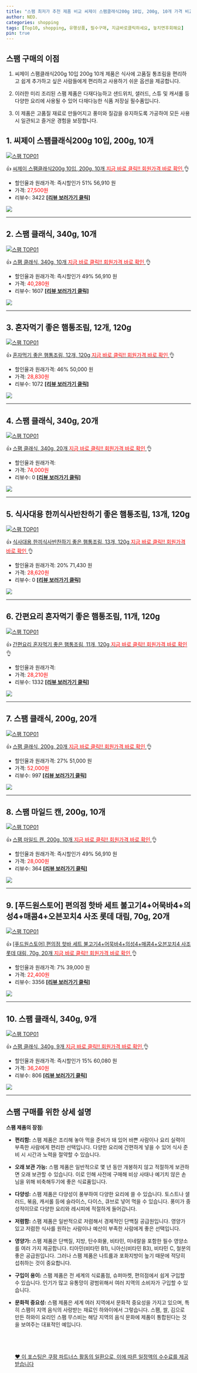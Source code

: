 ```yaml
---
title: "스팸 최저가 추천 제품 비교 씨제이 스팸클래식200g 10입, 200g, 10개 가격 비교 최저가장점"
author: NEO.
categories: shopping
tags: [Top10, shopping, 유행상품, 필수구매, 지금바로클릭하세요, 놓치면후회해요]
pin: true
---
```

## 스팸 구매의 이점
1. 씨제이 스팸클래식200g 10입 200g 10개 제품은 식사에 고품질 통조림을 편리하고 쉽게 추가하고 싶은 사람들에게 편리하고 사용하기 쉬운 옵션을 제공합니다.


2. 이러한 미리 조리된 스팸 제품은 다재다능하고 샌드위치, 샐러드, 스튜 및 캐서롤 등 다양한 요리에 사용될 수 있어 다재다능한 식품 저장실 필수품입니다.


3. 이 제품은 고품질 재료로 만들어지고 풍미와 질감을 유지하도록 가공하여 모든 사용 시 일관되고 즐거운 경험을 보장합니다.

   

## 1. 씨제이 스팸클래식200g 10입, 200g, 10개

[![스팸 TOP01](https://thumbnail10.coupangcdn.com/thumbnails/remote/490x490ex/image/vendor_inventory/231b/0dd9943efbf870e6afdf57828f817590175be3f7e50433d84eae0ac08c9f.jpg)](https://link.coupang.com/re/AFFSDP?lptag=AF3617701&subid=GithubCoopas&pageKey=4535403908&traceid=V0-153&itemId=18081648201&vendorItemId=82802098484)


👍 [씨제이 스팸클래식200g 10입, 200g, 10개 <font color=red> 지금 바로 클릭!! 회원가격 바로 확인 </font> ](https://link.coupang.com/re/AFFSDP?lptag=AF3617701&subid=GithubCoopas&pageKey=4535403908&traceid=V0-153&itemId=18081648201&vendorItemId=82802098484) 👌 


- 할인율과 원래가격: 즉시할인가 51%  56,910   원
- 가격: <span style='color:red'>27,500원</span>
- 리뷰수: 3422  [**[리뷰 보러가기 클릭]**](https://link.coupang.com/re/AFFSDP?lptag=AF3617701&subid=GithubCoopas&pageKey=4535403908&traceid=V0-153&itemId=18081648201&vendorItemId=82802098484)

[![](/discount_price.png)](https://link.coupang.com/re/AFFSDP?lptag=AF3617701&subid=GithubCoopas&pageKey=4535403908&traceid=V0-153&itemId=18081648201&vendorItemId=82802098484)

---


   

## 2. 스팸 클래식, 340g, 10개

[![스팸 TOP01](https://thumbnail10.coupangcdn.com/thumbnails/remote/490x490ex/image/vendor_inventory/914a/d9a1036bb68525a367a32170f24190cf2e8a00531fde92bc8cb9e56c6bbf.jpg)](https://link.coupang.com/re/AFFSDP?lptag=AF3617701&subid=GithubCoopas&pageKey=4535403908&traceid=V0-153&itemId=49124729&vendorItemId=85135798349)


👍 [스팸 클래식, 340g, 10개 <font color=red> 지금 바로 클릭!! 회원가격 바로 확인 </font> ](https://link.coupang.com/re/AFFSDP?lptag=AF3617701&subid=GithubCoopas&pageKey=4535403908&traceid=V0-153&itemId=49124729&vendorItemId=85135798349) 👌 


- 할인율과 원래가격: 즉시할인가 49%  56,910   원
- 가격: <span style='color:red'>40,280원</span>
- 리뷰수: 1607  [**[리뷰 보러가기 클릭]**](https://link.coupang.com/re/AFFSDP?lptag=AF3617701&subid=GithubCoopas&pageKey=4535403908&traceid=V0-153&itemId=49124729&vendorItemId=85135798349)

[![](/discount_price.png)](https://link.coupang.com/re/AFFSDP?lptag=AF3617701&subid=GithubCoopas&pageKey=4535403908&traceid=V0-153&itemId=49124729&vendorItemId=85135798349)

---


   

## 3. 혼자먹기 좋은 햄통조림, 12개, 120g

[![스팸 TOP01](https://thumbnail7.coupangcdn.com/thumbnails/remote/490x490ex/image/vendor_inventory/95ef/52c9ef1d77a0febae0ab1050a9a8807dfb4e78c48896476016f2c8f11604.jpg)](https://link.coupang.com/re/AFFSDP?lptag=AF3617701&subid=GithubCoopas&pageKey=7762928245&traceid=V0-153&itemId=20938454115&vendorItemId=88004781104)


👍 [혼자먹기 좋은 햄통조림, 12개, 120g <font color=red> 지금 바로 클릭!! 회원가격 바로 확인 </font> ](https://link.coupang.com/re/AFFSDP?lptag=AF3617701&subid=GithubCoopas&pageKey=7762928245&traceid=V0-153&itemId=20938454115&vendorItemId=88004781104) 👌 


- 할인율과 원래가격: 46%  50,000   원
- 가격: <span style='color:red'>28,830원</span>
- 리뷰수: 1072  [**[리뷰 보러가기 클릭]**](https://link.coupang.com/re/AFFSDP?lptag=AF3617701&subid=GithubCoopas&pageKey=7762928245&traceid=V0-153&itemId=20938454115&vendorItemId=88004781104)

[![](/discount_price.png)](https://link.coupang.com/re/AFFSDP?lptag=AF3617701&subid=GithubCoopas&pageKey=7762928245&traceid=V0-153&itemId=20938454115&vendorItemId=88004781104)

---


   

## 4. 스팸 클래식, 340g, 20개

[![스팸 TOP01](https://thumbnail9.coupangcdn.com/thumbnails/remote/490x490ex/image/vendor_inventory/4a57/b87b7b476a51170ff11494f7d9943f7ef050ea7addde9d227c0825f9eb69.jpg)](https://link.coupang.com/re/AFFSDP?lptag=AF3617701&subid=GithubCoopas&pageKey=4535403908&traceid=V0-153&itemId=9452595486&vendorItemId=78982153372)


👍 [스팸 클래식, 340g, 20개 <font color=red> 지금 바로 클릭!! 회원가격 바로 확인 </font> ](https://link.coupang.com/re/AFFSDP?lptag=AF3617701&subid=GithubCoopas&pageKey=4535403908&traceid=V0-153&itemId=9452595486&vendorItemId=78982153372) 👌 


- 할인율과 원래가격: 
- 가격: <span style='color:red'>74,000원</span>
- 리뷰수: 0  [**[리뷰 보러가기 클릭]**](https://link.coupang.com/re/AFFSDP?lptag=AF3617701&subid=GithubCoopas&pageKey=4535403908&traceid=V0-153&itemId=9452595486&vendorItemId=78982153372)

[![](/discount_price.png)](https://link.coupang.com/re/AFFSDP?lptag=AF3617701&subid=GithubCoopas&pageKey=4535403908&traceid=V0-153&itemId=9452595486&vendorItemId=78982153372)

---


   

## 5. 식사대용 한끼식사반찬하기 좋은 햄통조림, 13개, 120g

[![스팸 TOP01](https://thumbnail7.coupangcdn.com/thumbnails/remote/490x490ex/image/vendor_inventory/95ef/52c9ef1d77a0febae0ab1050a9a8807dfb4e78c48896476016f2c8f11604.jpg)](https://link.coupang.com/re/AFFSDP?lptag=AF3617701&subid=GithubCoopas&pageKey=7790931149&traceid=V0-153&itemId=21078262994&vendorItemId=88140428372)


👍 [식사대용 한끼식사반찬하기 좋은 햄통조림, 13개, 120g <font color=red> 지금 바로 클릭!! 회원가격 바로 확인 </font> ](https://link.coupang.com/re/AFFSDP?lptag=AF3617701&subid=GithubCoopas&pageKey=7790931149&traceid=V0-153&itemId=21078262994&vendorItemId=88140428372) 👌 


- 할인율과 원래가격: 20%  71,430   원
- 가격: <span style='color:red'>28,620원</span>
- 리뷰수: 0  [**[리뷰 보러가기 클릭]**](https://link.coupang.com/re/AFFSDP?lptag=AF3617701&subid=GithubCoopas&pageKey=7790931149&traceid=V0-153&itemId=21078262994&vendorItemId=88140428372)

[![](/discount_price.png)](https://link.coupang.com/re/AFFSDP?lptag=AF3617701&subid=GithubCoopas&pageKey=7790931149&traceid=V0-153&itemId=21078262994&vendorItemId=88140428372)

---


   

## 6. 간편요리 혼자먹기 좋은 햄통조림, 11개, 120g

[![스팸 TOP01](https://thumbnail7.coupangcdn.com/thumbnails/remote/490x490ex/image/vendor_inventory/95ef/52c9ef1d77a0febae0ab1050a9a8807dfb4e78c48896476016f2c8f11604.jpg)](https://link.coupang.com/re/AFFSDP?lptag=AF3617701&subid=GithubCoopas&pageKey=7786895746&traceid=V0-153&itemId=21058291980&vendorItemId=88120660955)


👍 [간편요리 혼자먹기 좋은 햄통조림, 11개, 120g <font color=red> 지금 바로 클릭!! 회원가격 바로 확인 </font> ](https://link.coupang.com/re/AFFSDP?lptag=AF3617701&subid=GithubCoopas&pageKey=7786895746&traceid=V0-153&itemId=21058291980&vendorItemId=88120660955) 👌 


- 할인율과 원래가격: 
- 가격: <span style='color:red'>28,210원</span>
- 리뷰수: 1332  [**[리뷰 보러가기 클릭]**](https://link.coupang.com/re/AFFSDP?lptag=AF3617701&subid=GithubCoopas&pageKey=7786895746&traceid=V0-153&itemId=21058291980&vendorItemId=88120660955)

[![](/discount_price.png)](https://link.coupang.com/re/AFFSDP?lptag=AF3617701&subid=GithubCoopas&pageKey=7786895746&traceid=V0-153&itemId=21058291980&vendorItemId=88120660955)

---


   

## 7. 스팸 클래식, 200g, 20개

[![스팸 TOP01](https://thumbnail8.coupangcdn.com/thumbnails/remote/490x490ex/image/vendor_inventory/0427/c6ac8b8f902eb0e530d73f6386f5c542b475759ec9e6ce0f13bb1663b28e.jpg)](https://link.coupang.com/re/AFFSDP?lptag=AF3617701&subid=GithubCoopas&pageKey=4535403908&traceid=V0-153&itemId=8917817235&vendorItemId=4498675429)


👍 [스팸 클래식, 200g, 20개 <font color=red> 지금 바로 클릭!! 회원가격 바로 확인 </font> ](https://link.coupang.com/re/AFFSDP?lptag=AF3617701&subid=GithubCoopas&pageKey=4535403908&traceid=V0-153&itemId=8917817235&vendorItemId=4498675429) 👌 


- 할인율과 원래가격: 27%  51,000   원
- 가격: <span style='color:red'>52,000원</span>
- 리뷰수: 997  [**[리뷰 보러가기 클릭]**](https://link.coupang.com/re/AFFSDP?lptag=AF3617701&subid=GithubCoopas&pageKey=4535403908&traceid=V0-153&itemId=8917817235&vendorItemId=4498675429)

[![](/discount_price.png)](https://link.coupang.com/re/AFFSDP?lptag=AF3617701&subid=GithubCoopas&pageKey=4535403908&traceid=V0-153&itemId=8917817235&vendorItemId=4498675429)

---


   

## 8. 스팸 마일드 캔, 200g, 10개

[![스팸 TOP01](https://thumbnail6.coupangcdn.com/thumbnails/remote/490x490ex/image/vendor_inventory/e1be/fb0e30bd5bec858d014eedf4a050a7f946dfcff73a5382daa40ca2cde1b2.jpg)](https://link.coupang.com/re/AFFSDP?lptag=AF3617701&subid=GithubCoopas&pageKey=6480542873&traceid=V0-153&itemId=15199872696&vendorItemId=76808657529)


👍 [스팸 마일드 캔, 200g, 10개 <font color=red> 지금 바로 클릭!! 회원가격 바로 확인 </font> ](https://link.coupang.com/re/AFFSDP?lptag=AF3617701&subid=GithubCoopas&pageKey=6480542873&traceid=V0-153&itemId=15199872696&vendorItemId=76808657529) 👌 


- 할인율과 원래가격: 즉시할인가 49%  56,910   원
- 가격: <span style='color:red'>28,000원</span>
- 리뷰수: 364  [**[리뷰 보러가기 클릭]**](https://link.coupang.com/re/AFFSDP?lptag=AF3617701&subid=GithubCoopas&pageKey=6480542873&traceid=V0-153&itemId=15199872696&vendorItemId=76808657529)

[![](/discount_price.png)](https://link.coupang.com/re/AFFSDP?lptag=AF3617701&subid=GithubCoopas&pageKey=6480542873&traceid=V0-153&itemId=15199872696&vendorItemId=76808657529)

---


   

## 9. [푸드원스토어] 편의점 핫바 세트 불고기4+어묵바4+의성4+매콤4+오븐꼬치4 사조 롯데 대림, 70g, 20개

[![스팸 TOP01](https://thumbnail10.coupangcdn.com/thumbnails/remote/490x490ex/image/vendor_inventory/1e74/f15e7a2d4d8483be97586c215b960e82a07ed45470c88998886d84f09956.jpg)](https://link.coupang.com/re/AFFSDP?lptag=AF3617701&subid=GithubCoopas&pageKey=6341960757&traceid=V0-153&itemId=13309250462&vendorItemId=3786513648)


👍 [[푸드원스토어] 편의점 핫바 세트 불고기4+어묵바4+의성4+매콤4+오븐꼬치4 사조 롯데 대림, 70g, 20개 <font color=red> 지금 바로 클릭!! 회원가격 바로 확인 </font> ](https://link.coupang.com/re/AFFSDP?lptag=AF3617701&subid=GithubCoopas&pageKey=6341960757&traceid=V0-153&itemId=13309250462&vendorItemId=3786513648) 👌 


- 할인율과 원래가격: 7%  39,000   원
- 가격: <span style='color:red'>22,400원</span>
- 리뷰수: 3356  [**[리뷰 보러가기 클릭]**](https://link.coupang.com/re/AFFSDP?lptag=AF3617701&subid=GithubCoopas&pageKey=6341960757&traceid=V0-153&itemId=13309250462&vendorItemId=3786513648)

[![](/discount_price.png)](https://link.coupang.com/re/AFFSDP?lptag=AF3617701&subid=GithubCoopas&pageKey=6341960757&traceid=V0-153&itemId=13309250462&vendorItemId=3786513648)

---


   

## 10. 스팸 클래식, 340g, 9개

[![스팸 TOP01](https://thumbnail9.coupangcdn.com/thumbnails/remote/490x490ex/image/vendor_inventory/a1d0/0cdd66ed3762a1de257e28ac42077df2f2a0721ee2717772ceb50af99c2b.jpg)](https://link.coupang.com/re/AFFSDP?lptag=AF3617701&subid=GithubCoopas&pageKey=4535403908&traceid=V0-153&itemId=50386907&vendorItemId=4498675402)


👍 [스팸 클래식, 340g, 9개 <font color=red> 지금 바로 클릭!! 회원가격 바로 확인 </font> ](https://link.coupang.com/re/AFFSDP?lptag=AF3617701&subid=GithubCoopas&pageKey=4535403908&traceid=V0-153&itemId=50386907&vendorItemId=4498675402) 👌 


- 할인율과 원래가격: 즉시할인가 15%  60,080   원
- 가격: <span style='color:red'>36,240원</span>
- 리뷰수: 806  [**[리뷰 보러가기 클릭]**](https://link.coupang.com/re/AFFSDP?lptag=AF3617701&subid=GithubCoopas&pageKey=4535403908&traceid=V0-153&itemId=50386907&vendorItemId=4498675402)

[![](/discount_price.png)](https://link.coupang.com/re/AFFSDP?lptag=AF3617701&subid=GithubCoopas&pageKey=4535403908&traceid=V0-153&itemId=50386907&vendorItemId=4498675402)

---
## 스팸 구매를 위한 상세 설명
**스팸 제품의 장점:**

* **편리함:** 스팸 제품은 조리해 놓아 먹을 준비가 돼 있어 바쁜 사람이나 요리 실력이 부족한 사람에게 편리한 선택입니다. 다양한 요리에 간편하게 넣을 수 있어 식사 준비 시 시간과 노력을 절약할 수 있습니다.

* **오래 보관 가능:** 스팸 제품은 일반적으로 몇 년 동안 개봉하지 않고 적절하게 보관하면 오래 보관할 수 있습니다. 이로 인해 사전에 구매해 비상 사태나 예기치 않은 손님을 위해 비축해두기에 좋은 식료품입니다.

* **다양성:** 스팸 제품은 다양성이 풍부하여 다양한 요리에 쓸 수 있습니다. 토스트나 샐러드, 볶음, 캐서롤 등에 슬라이스, 다이스, 큐브로 넣어 먹을 수 있습니다. 풍미가 중성적이므로 다양한 요리와 레시피에 적절하게 들어갑니다.

* **저렴함:** 스팸 제품은 일반적으로 저렴해서 경제적인 단백질 공급원입니다. 영양가 있고 저렴한 식사를 원하는 사람이나 예산이 부족한 사람에게 좋은 선택입니다.

* **영양가:** 스팸 제품은 단백질, 지방, 탄수화물, 비타민, 미네랄을 포함한 필수 영양소를 여러 가지 제공합니다. 티아민(비타민 B1), 니아신(비타민 B3), 비타민 C, 철분의 좋은 공급원입니다. 그러나 스팸 제품은 나트륨과 포화지방이 높기 때문에 적당히 섭취하는 것이 중요합니다.

* **구입이 용이:** 스팸 제품은 전 세계의 식료품점, 슈퍼마켓, 편의점에서 쉽게 구입할 수 있습니다. 인기가 많고 유통망이 광범위해서 여러 지역의 소비자가 구입할 수 있습니다.

* **문화적 중요성:** 스팸 제품은 세계 여러 지역에서 문화적 중요성을 가지고 있으며, 특히 스팸이 지역 음식의 사랑받는 재료인 하와이에서 그렇습니다. 스팸, 쌀, 김으로 만든 하와이 요리인 스팸 무스비는 해당 지역의 음식 문화에 제품이 통합된다는 것을 보여주는 대표적인 예입니다.<br><br><br><br><br> [ ❤  이 포스팅은 쿠팡 파트너스 활동의 일환으로, 이에 따른 일정액의 수수료를 제공받습니다](https://link.coupang.com/a/bcEFyh)